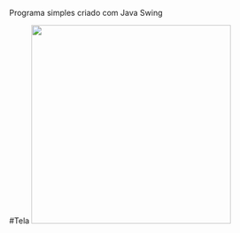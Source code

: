 Programa simples criado com Java Swing

#Tela
<img src="https://user-images.githubusercontent.com/68405731/110685219-cc847680-81bc-11eb-92cb-db032ac38068.png" width="360" />
